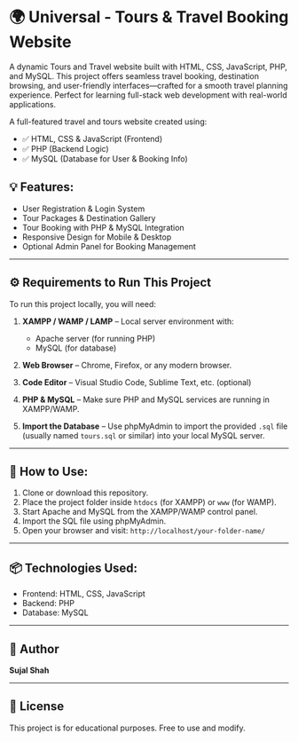 # 🌍 Universal - Tours & Travel Booking Website

A dynamic Tours and Travel website built with HTML, CSS, JavaScript, PHP, and MySQL. This project offers seamless travel booking, destination browsing, and user-friendly interfaces—crafted for a smooth travel planning experience. Perfect for learning full-stack web development with real-world applications.

A full-featured travel and tours website created using:
- ✅ HTML, CSS & JavaScript (Frontend)
- ✅ PHP (Backend Logic)
- ✅ MySQL (Database for User & Booking Info)

## 💡 Features:
- User Registration & Login System
- Tour Packages & Destination Gallery
- Tour Booking with PHP & MySQL Integration
- Responsive Design for Mobile & Desktop
- Optional Admin Panel for Booking Management

---

## ⚙️ Requirements to Run This Project

To run this project locally, you will need:

1. **XAMPP / WAMP / LAMP** – Local server environment with:
   - Apache server (for running PHP)
   - MySQL (for database)

2. **Web Browser** – Chrome, Firefox, or any modern browser.

3. **Code Editor** – Visual Studio Code, Sublime Text, etc. (optional)

4. **PHP & MySQL** – Make sure PHP and MySQL services are running in XAMPP/WAMP.

5. **Import the Database** – Use phpMyAdmin to import the provided `.sql` file (usually named `tours.sql` or similar) into your local MySQL server.

---

## 🚀 How to Use:

1. Clone or download this repository.
2. Place the project folder inside `htdocs` (for XAMPP) or `www` (for WAMP).
3. Start Apache and MySQL from the XAMPP/WAMP control panel.
4. Import the SQL file using phpMyAdmin.
5. Open your browser and visit: `http://localhost/your-folder-name/`

---

## 📦 Technologies Used:
- Frontend: HTML, CSS, JavaScript
- Backend: PHP
- Database: MySQL

---


## 🧠 Author
**Sujal Shah**  


---

## 📜 License
This project is for educational purposes. Free to use and modify.

